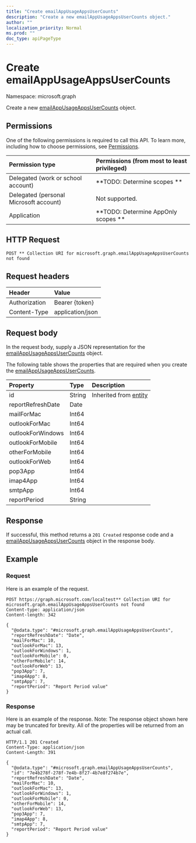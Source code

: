 ```yaml
---
title: "Create emailAppUsageAppsUserCounts"
description: "Create a new emailAppUsageAppsUserCounts object."
author: ""
localization_priority: Normal
ms.prod: ""
doc_type: apiPageType
---
```


# Create emailAppUsageAppsUserCounts

Namespace: microsoft.graph

Create a new [emailAppUsageAppsUserCounts](../resources/emailappusageappsusercounts.md) object.

## Permissions
One of the following permissions is required to call this API. To learn more, including how to choose permissions, see [Permissions](/concepts/permissions-reference.md).

|Permission type|Permissions (from most to least privileged)|
|:---|:---|
|Delegated (work or school account)|**TODO: Determine scopes **|
|Delegated (personal Microsoft account)|Not supported.|
|Application|**TODO: Determine AppOnly scopes **|

## HTTP Request
<!-- {
  "blockType": "ignored"
}
-->
``` http
POST ** Collection URI for microsoft.graph.emailAppUsageAppsUserCounts not found
```

## Request headers
|Header|Value|
|:---|:---|
|Authorization|Bearer {token}|
|Content-Type|application/json|

## Request body
In the request body, supply a JSON representation for the [emailAppUsageAppsUserCounts](../resources/emailappusageappsusercounts.md) object.

The following table shows the properties that are required when you create the [emailAppUsageAppsUserCounts](../resources/emailappusageappsusercounts.md).

|Property|Type|Description|
|:---|:---|:---|
|id|String| Inherited from [entity](../resources/entity.md)|
|reportRefreshDate|Date||
|mailForMac|Int64||
|outlookForMac|Int64||
|outlookForWindows|Int64||
|outlookForMobile|Int64||
|otherForMobile|Int64||
|outlookForWeb|Int64||
|pop3App|Int64||
|imap4App|Int64||
|smtpApp|Int64||
|reportPeriod|String||



## Response
If successful, this method returns a `201 Created` response code and a [emailAppUsageAppsUserCounts](../resources/emailappusageappsusercounts.md) object in the response body.

## Example

### Request
Here is an example of the request.
<!-- {
  "blockType": "request",
  "name": "create_emailappusageappsusercounts_from_"
}
-->
``` http
POST https://graph.microsoft.com/localtest** Collection URI for microsoft.graph.emailAppUsageAppsUserCounts not found
Content-type: application/json
Content-length: 342

{
  "@odata.type": "#microsoft.graph.emailAppUsageAppsUserCounts",
  "reportRefreshDate": "Date",
  "mailForMac": 10,
  "outlookForMac": 13,
  "outlookForWindows": 1,
  "outlookForMobile": 0,
  "otherForMobile": 14,
  "outlookForWeb": 13,
  "pop3App": 7,
  "imap4App": 8,
  "smtpApp": 7,
  "reportPeriod": "Report Period value"
}
```

### Response
Here is an example of the response. Note: The response object shown here may be truncated for brevity. All of the properties will be returned from an actual call.
<!-- {
  "blockType": "response",
  "truncated": true,
  "@odata.type": "microsoft.graph.emailappusageappsusercounts"
}
-->
``` http
HTTP/1.1 201 Created
Content-Type: application/json
Content-Length: 391

{
  "@odata.type": "#microsoft.graph.emailAppUsageAppsUserCounts",
  "id": "7e4b278f-278f-7e4b-8f27-4b7e8f274b7e",
  "reportRefreshDate": "Date",
  "mailForMac": 10,
  "outlookForMac": 13,
  "outlookForWindows": 1,
  "outlookForMobile": 0,
  "otherForMobile": 14,
  "outlookForWeb": 13,
  "pop3App": 7,
  "imap4App": 8,
  "smtpApp": 7,
  "reportPeriod": "Report Period value"
}
```

